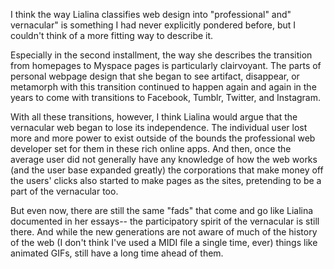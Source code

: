 I think the way Lialina classifies web design
into "professional" and" vernacular" is something
I had never explicitly pondered before, but
I couldn't think of a more fitting way
to describe it.

Especially in the second installment, the way she describes the transition from homepages to Myspace pages is particularly clairvoyant. The parts of personal webpage design that she began
to see artifact, disappear, or metamorph
with this transition continued to happen
again and again in the years to come
with transitions to Facebook, Tumblr, Twitter,
and Instagram.

With all these transitions, however, I think
Lialina would argue that the
vernacular web began to lose its
independence. The individual user lost more
and more power to exist outside of the
bounds the professional web developer set
for them in these rich
online apps. And then, once the
average user did not generally have any
knowledge of how the web works
(and the user base expanded greatly) the
corporations that make money off the
users' clicks also started to make
pages as the sites, pretending to be a
part of the vernacular too.

But even now, there are still the
same "fads" that come and go like
Lialina documented in her essays--
the participatory spirit of the vernacular
is still there. And while the
new generations are not aware of
much of the history of the web
(I don't think I've used a MIDI file
a single time, ever) things like animated
GIFs, still have a long time ahead
of them.
